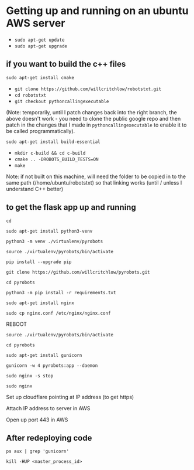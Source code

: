# Getting up and running on an ubuntu AWS server

- `sudo apt-get update`
- `sudo apt-get upgrade`

## if you want to build the c++ files

`sudo apt-get install cmake`

- `git clone https://github.com/willcritchlow/robotstxt.git`
- `cd robotstxt`
- `git checkout pythoncallingexecutable`

(Note: temporarily, until I patch changes back into the right branch, the above doesn't work - you need to clone the public google repo and then patch in the changes that I made in `pythoncallingexecutable` to enable it to be called programmatically).

`sudo apt-get install build-essential`

- `mkdir c-build && cd c-build`
- `cmake .. -DROBOTS_BUILD_TESTS=ON`
- `make`

Note: if not built on this machine, will need the folder to be copied in to the same path (/home/ubuntu/robotstxt) so that linking works (until / unless I understand C++ better)

## to get the flask app up and running

`cd`

`sudo apt-get install python3-venv`

`python3 -m venv ./virtualenv/pyrobots`

`source ./virtualenv/pyrobots/bin/activate`

`pip install --upgrade pip`

`git clone https://github.com/willcritchlow/pyrobots.git`

`cd pyrobots`

`python3 -m pip install -r requirements.txt`

`sudo apt-get install nginx`

`sudo cp nginx.conf /etc/nginx/nginx.conf`

REBOOT

`source ./virtualenv/pyrobots/bin/activate`

`cd pyrobots`

`sudo apt-get install gunicorn`

`gunicorn -w 4 pyrobots:app --daemon`

`sudo nginx -s stop`

`sudo nginx`

Set up cloudflare pointing at IP address (to get https)

Attach IP address to server in AWS

Open up port 443 in AWS

## After redeploying code

`ps aux | grep 'gunicorn'`

`kill -HUP <master_process_id>`
